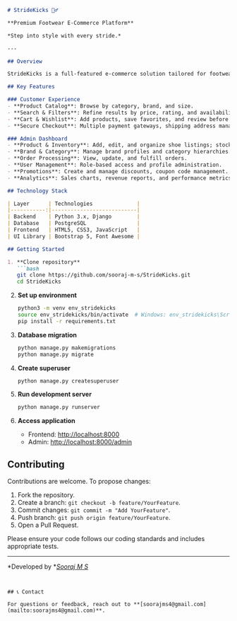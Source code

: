 ````markdown
# StrideKicks 🏃‍♂️

**Premium Footwear E‑Commerce Platform**

*Step into style with every stride.*

---

## Overview

StrideKicks is a full-featured e-commerce solution tailored for footwear retailers. Built on Django and Bootstrap, it offers a seamless shopping experience with robust admin tools for inventory, order, and user management.

## Key Features

### Customer Experience
- **Product Catalog**: Browse by category, brand, and size.
- **Search & Filters**: Refine results by price, rating, and availability.
- **Cart & Wishlist**: Add products, save favorites, and review before purchase.
- **Secure Checkout**: Multiple payment gateways, shipping address management.

### Admin Dashboard
- **Product & Inventory**: Add, edit, and organize shoe listings; stock alerts.
- **Brand & Category**: Manage brand profiles and category hierarchies.
- **Order Processing**: View, update, and fulfill orders.
- **User Management**: Role-based access and profile administration.
- **Promotions**: Create and manage discounts, coupon code management.
- **Analytics**: Sales charts, revenue reports, and performance metrics.

## Technology Stack

| Layer      | Technologies              |
|-----------:|---------------------------|
| Backend    | Python 3.x, Django        |
| Database   | PostgreSQL                |
| Frontend   | HTML5, CSS3, JavaScript   |
| UI Library | Bootstrap 5, Font Awesome |

## Getting Started

1. **Clone repository**
   ```bash
   git clone https://github.com/sooraj-m-s/StrideKicks.git
   cd StrideKicks
````

2. **Set up environment**

   ```bash
   python3 -m venv env_stridekicks
   source env_stridekicks/bin/activate  # Windows: env_stridekicks\Scripts\activate
   pip install -r requirements.txt
   ```

3. **Database migration**

   ```bash
   python manage.py makemigrations
   python manage.py migrate
   ```

4. **Create superuser**

   ```bash
   python manage.py createsuperuser
   ```

5. **Run development server**

   ```bash
   python manage.py runserver
   ```

6. **Access application**

   - Frontend: [http://localhost:8000](http://localhost:8000)
   - Admin: [http://localhost:8000/admin](http://localhost:8000/admin)

## Contributing

Contributions are welcome. To propose changes:

1. Fork the repository.
2. Create a branch: `git checkout -b feature/YourFeature`.
3. Commit changes: `git commit -m "Add YourFeature"`.
4. Push branch: `git push origin feature/YourFeature`.
5. Open a Pull Request.

Please ensure your code follows our coding standards and includes appropriate tests.

---

*Developed by *[*Sooraj M S*](https://www.linkedin.com/in/sooraj-m-s/)

```


## 📞 Contact

For questions or feedback, reach out to **[soorajms4@gmail.com](mailto:soorajms4@gmail.com)**.